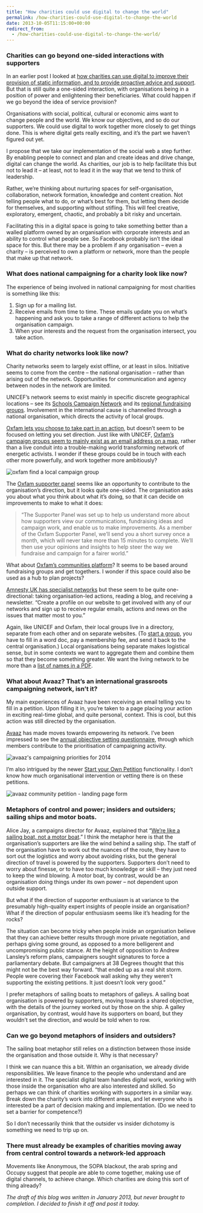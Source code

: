 ```yaml
---
title: "How charities could use digital to change the world"
permalink: /how-charities-could-use-digital-to-change-the-world
date: 2013-10-05T11:15:00+00:00
redirect_from:
  - /how-charities-could-use-digital-to-change-the-world/
---
```


### Charities can go beyond one-sided interactions with supporters

In an earlier post I looked at [how charities can use digital to improve their provision of static information, and to provide proactive advice and support](http://www.martinlugton.com/towards-digital-service-provision-by-charities/). But that is still quite a one-sided interaction, with organisations being in a position of power and enlightening their beneficiaries. What could happen if we go beyond the idea of service provision?

Organisations with social, political, cultural or economic aims want to change people and the world. We know our objectives, and so do our supporters. We could use digital to work together more closely to get things done. This is where digital gets really exciting, and it’s the part we haven’t figured out yet.

I propose that we take our implementation of the social web a step further. By enabling people to connect and plan and create ideas and drive change, digital can change the world. As charities, our job is to help facilitate this but not to lead it – at least, not to lead it in the way that we tend to think of leadership.

Rather, we’re thinking about nurturing spaces for self-organisation, collaboration, network formation, knowledge and content creation. Not telling people what to do, or what’s best for them, but letting them decide for themselves, and supporting without stifling. This will feel creative, exploratory, emergent, chaotic, and probably a bit risky and uncertain.

Facilitating this in a digital space is going to take something better than a walled platform owned by an organisation with corporate interests and an ability to control what people see. So Facebook probably isn’t the ideal space for this. But there may be a problem if any organisation – even a charity – is perceived to own a platform or network, more than the people that make up that network.

### What does national campaigning for a charity look like now?

The experience of being involved in national campaigning for most charities is something like this:

1. Sign up for a mailing list.
2. Receive emails from time to time. These emails update you on what’s happening and ask you to take a range of different actions to help the organisation campaign.
3. When your interests and the request from the organisation intersect, you take action.

### What do charity networks look like now?

Charity networks seem to largely exist offline, or at least in silos. Initiative seems to come from the centre – the national organisation – rather than arising out of the network. Opportunities for communication and agency between nodes in the network are limited.

UNICEF’s network seems to exist mainly in specific discrete geographical locations – see its [Schools Campaign Network](http://www.unicef.org.uk/UNICEFs-Work/What-we-do/Our-campaigns/Schools-Campaign-Network/) and its [regional fundraising groups](http://www.unicef.org.uk/Fundraise/groups-schools-organisations/regional-fundraising-groups/). Involvement in the international cause is channelled through a national organisation, which directs the activity of local groups.

[Oxfam lets you choose to take part in an action](https://www.oxfam.org.uk/get-involved/campaign-with-us/find-an-action), but doesn’t seem to be focused on letting you set direction. Just like with UNICEF, [Oxfam’s campaign groups seem to mainly exist as an email address on a map](https://www.oxfam.org.uk/get-involved/campaign-with-us/how-to-campaign/find-a-local-campaign-group), rather than a live conduit into a trouble-making world transforming network of energetic activists. I wonder if these groups could be in touch with each other more powerfully, and work together more ambitiously?

![oxfam find a local campaign group](https://github.com/martinlugton/martinlugton.github.io/blob/main/images/oxfam-find-a-local-campaign-group.png?raw=true)

The [Oxfam supporter panel](https://www.oxfam.org.uk/get-involved/volunteer-with-us/on-our-supporter-panel) seems like an opportunity to contribute to the organisation’s direction, but it looks quite one-sided. The organisation asks you about what you think about what it’s doing, so that it can decide on improvements to make to what it does:

> “The Supporter Panel was set up to help us understand more about how supporters view our communications, fundraising ideas and campaign work, and enable us to make improvements. As a member of the Oxfam Supporter Panel, we’ll send you a short survey once a month, which will never take more than 15 minutes to complete. We’ll then use your opinions and insights to help steer the way we fundraise and campaign for a fairer world.”

What about [Oxfam’s communities platform](http://community.oxfam.org.uk/)? It seems to be based around fundraising groups and get togethers. I wonder if this space could also be used as a hub to plan projects?

[Amnesty UK has specialist networks](http://www.amnesty.org.uk/groups#/networks) but these seem to be quite one-directional: taking organisation-led actions, reading a blog, and receiving a newsletter. “Create a profile on our website to get involved with any of our networks and sign up to receive regular emails, actions and news on the issues that matter most to you.”

Again, like UNICEF and Oxfam, their local groups live in a directory, separate from each other and on separate websites. (To [start a group](http://www.amnesty.org.uk/start-amnesty-youth-group#.U2UOGvldWi8), you have to fill in a word doc, pay a membership fee, and send it back to the central organisation.) Local organisations being separate makes logistical sense, but in some contexts we want to aggregate them and combine them so that they become something greater. We want the living network to be more than a [list of names in a PDF](http://www.amnesty.org.uk/sites/default/files/groups_list_feb_14x.pdf).

### What about Avaaz? That’s an international grassroots campaigning network, isn’t it?

My main experiences of Avaaz have been receiving an email telling you to fill in a petition. Upon filling it in, you’re taken to a page placing your action in exciting real-time global, and quite personal, context. This is cool, but this action was still directed by the organisation.

[Avaaz](http://www.avaaz.org/) has made moves towards empowering its network. I’ve been impressed to see the [annual objective setting questionnaire](https://secure.avaaz.org/en/poll_results_2014/?slideshow), through which members contribute to the prioritisation of campaigning activity.

![avaaz's campaigning priorities for 2014](https://github.com/martinlugton/martinlugton.github.io/blob/main/images/avaaz-priorities-2014.png?raw=true)

I’m also intrigued by the newer [Start your Own Petition](https://secure.avaaz.org/en/petition/start_a_petition/) functionality. I don’t know how much organisational intervention or vetting there is on these petitions.

![avaaz community petition - landing page form](https://github.com/martinlugton/martinlugton.github.io/blob/main/images/avaaz-community-petitions.png?raw=true)

### Metaphors of control and power; insiders and outsiders; sailing ships and motor boats.

Alice Jay, a campaigns director for Avaaz, explained that “[We’re like a sailing boat, not a motor boat](http://www.guardian.co.uk/world/2013/jan/15/avaaz-online-campaigning-reinvent-politics).” I think the metaphor here is that the organisation’s supporters are like the wind behind a sailing ship. The staff of the organisation have to work out the nuances of the route, they have to sort out the logistics and worry about avoiding risks, but the general direction of travel is powered by the supporters. Supporters don’t need to worry about finesse, or to have too much knowledge or skill – they just need to keep the wind blowing. A motor boat, by contrast, would be an organisation doing things under its own power – not dependent upon outside support.

But what if the direction of supporter enthusiasm is at variance to the presumably high-quality expert insights of people inside an organisation? What if the direction of popular enthusiasm seems like it’s heading for the rocks?

The situation can become tricky when people inside an organisation believe that they can achieve better results through more private negotiation, and perhaps giving some ground, as opposed to a more belligerent and uncompromising public stance. At the height of opposition to Andrew Lansley’s reform plans, campaigners sought signatures to force a parliamentary debate. But campaigners at 38 Degrees thought that this might not be the best way forward. “that ended up as a real shit storm. People were covering their Facebook wall asking why they weren’t supporting the existing petitions. It just doesn’t look very good.”

I prefer metaphors of sailing boats to metaphors of galleys. A sailing boat organisation is powered by supporters, moving towards a shared objective, with the details of the journey worked out by those on the ship. A galley organisation, by contrast, would have its supporters on board, but they wouldn’t set the direction, and would be told when to row.

### Can we go beyond metaphors of insiders and outsiders?

The sailing boat metaphor still relies on a distinction between those inside the organisation and those outside it. Why is that necessary?

I think we can nuance this a bit. Within an organisation, we already divide responsibilities. We leave finance to the people who understand and are interested in it. The specialist digital team handles digital work, working with those inside the organisation who are also interested and skilled. So perhaps we can think of charities working with supporters in a similar way. Break down the charity’s work into different areas, and let everyone who is interested be a part of decision making and implementation. (Do we need to set a barrier for competence?)

So I don’t necessarily think that the outsider vs insider dichotomy is something we need to trip up on.

### There must already be examples of charities moving away from central control towards a network-led approach

Movements like Anonymous, the SOPA blackout, the arab spring and Occupy suggest that people are able to come together, making use of digital channels, to achieve change. Which charities are doing this sort of thing already?

*The draft of this blog was written in January 2013, but never brought to completion. I decided to finish it off and post it today.*